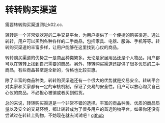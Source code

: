 # 转转购买渠道

需要转转购买渠道网址k02.cc.

转转是一个非常受欢迎的二手交易平台，为用户提供了一个便捷的购买渠道。通过转转，用户可以买到各种各样的二手商品，包括家具、电器、服饰、手机等等。转转购买渠道的丰富多样，让用户能够在这里找到心仪的商品。

转转购买渠道的优势之一是商品种类繁多。无论是家居用品还是个人物品，用户都可以在转转上找到自己需要的商品。另外，转转购买渠道还提供了很多优质的二手商品，有些商品甚至是全新的，价格也比较实惠。

除了丰富的商品种类，转转购买渠道还有一个很大的优势就是交易安全。转转平台对卖家和买家都有一定的审核机制，保证了交易的安全性。用户可以放心购买自己心仪的商品，不必担心被骗或者买到假货。

总的来说，转转购买渠道是一个非常不错的选择。丰富的商品种类、优质的商品质量以及安全的交易环境，都让转转成为了很多用户的首选购物平台。如果你还没有尝试过在转转上购物，不妨现在就去试试吧！[github](https://github.com)